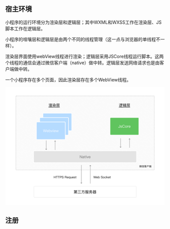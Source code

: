 ## 宿主环境

小程序的运行环境分为渲染层和逻辑层；其中WXML和WXSS工作在渲染层、JS脚本工作在逻辑层。

小程序的喧嚷层和逻辑层是由两个不同的线程管理（这一点与浏览器的单线程不一样）。

渲染层界面使用webView线程进行渲染；逻辑层采用JSCore线程运行脚本。这两个线程的通信会通过微信客户端（native）做中转。逻辑层发送网络请求也是由客户端做中转。

一个小程序存在多个页面，因此渲染层存在多个WebView线程。

![](../images/wx-mini-project/小程序通信.png)

## 注册
